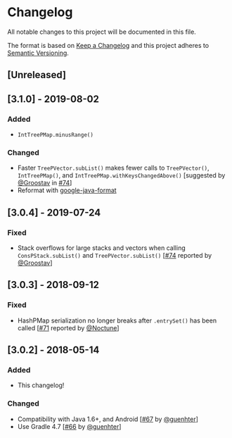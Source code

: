 # Changelog
All notable changes to this project will be documented in this file.

The format is based on [Keep a Changelog](https://keepachangelog.com/en/1.0.0/)
and this project adheres to [Semantic Versioning](https://semver.org/spec/v2.0.0.html).

## [Unreleased]

## [3.1.0] - 2019-08-02
### Added
- `IntTreePMap.minusRange()`
### Changed
- Faster `TreePVector.subList()` makes fewer calls to `TreePVector()`, `IntTreePMap()`, and `IntTreePMap.withKeysChangedAbove()` [suggested by [@Groostav](https://github.com/Groostav) in [#74](https://github.com/hrldcpr/pcollections/issues/74)]
- Reformat with [google-java-format](https://github.com/google/google-java-format)

## [3.0.4] - 2019-07-24
### Fixed
- Stack overflows for large stacks and vectors when calling `ConsPStack.subList()` and `TreePVector.subList()` [[#74](https://github.com/hrldcpr/pcollections/issues/74) reported by [@Groostav](https://github.com/Groostav)]

## [3.0.3] - 2018-09-12
### Fixed
- HashPMap serialization no longer breaks after `.entrySet()` has been called [[#71](https://github.com/hrldcpr/pcollections/issues/71) reported by [@Noctune](https://github.com/Noctune)]

## [3.0.2] - 2018-05-14
### Added
- This changelog!
### Changed
- Compatibility with Java 1.6+, and Android [[#67](https://github.com/hrldcpr/pcollections/pull/67) by [@guenhter](https://github.com/guenhter)]
- Use Gradle 4.7 [[#66](https://github.com/hrldcpr/pcollections/pull/66) by [@guenhter](https://github.com/guenhter)]
